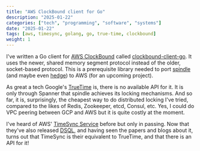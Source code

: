 ```yaml
---
title: "AWS ClockBound client for Go"
description: "2025-01-22"
categories: ["tech", "programming", "software", "systems"]
date: "2025-01-22"
tags: [aws, timesync, golang, go, true-time, clockbound]
weight: 1
---
```


I've written a Go client for [AWS ClockBound](https://github.com/aws/clock-bound) called [clockbound-client-go](https://github.com/flowerinthenight/clockbound-client-go). It uses the newer, shared memory segment protocol instead of the older, socket-based protocol. This is a prerequisite library needed to port [spindle](https://github.com/flowerinthenight/spindle) (and maybe even [hedge](https://github.com/flowerinthenight/hedge)) to AWS (for an upcoming project).

As great a tech Google's [TrueTime](https://cloud.google.com/spanner/docs/true-time-external-consistency) is, there is no available API for it. It is only through Spanner that spindle achieves its locking mechanisms. And so far, it is, surprisingly, the cheapest way to do distributed locking I've tried, compared to the likes of Redis, Zookeeper, etcd, Consul, etc. Yes, I could do VPC peering between GCP and AWS but it is quite costly at the moment.

I've heard of AWS' [TimeSync Service](https://aws.amazon.com/blogs/compute/its-about-time-microsecond-accurate-clocks-on-amazon-ec2-instances/) before but only in passing. Now that they've also released [DSQL](https://aws.amazon.com/blogs/database/introducing-amazon-aurora-dsql/), and having seen the papers and blogs about it, turns out that TimeSync is their equivalent to TrueTime, and that there is an API for it!

<br>

